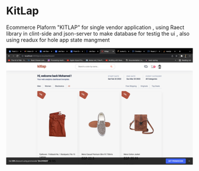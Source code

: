 # KitLap
Ecommerce Plaform "KITLAP" for single vendor application , using Raect library in clint-side and json-server to make database for testig the ui , also using readux for hole app state mangment  


![alt text](https://github.com/mohamedsaied0/KitLap/blob/master/src/assets/images/screenshots/Screen%20Shot%202022-03-20%20at%203.05.31%20PM.png)

